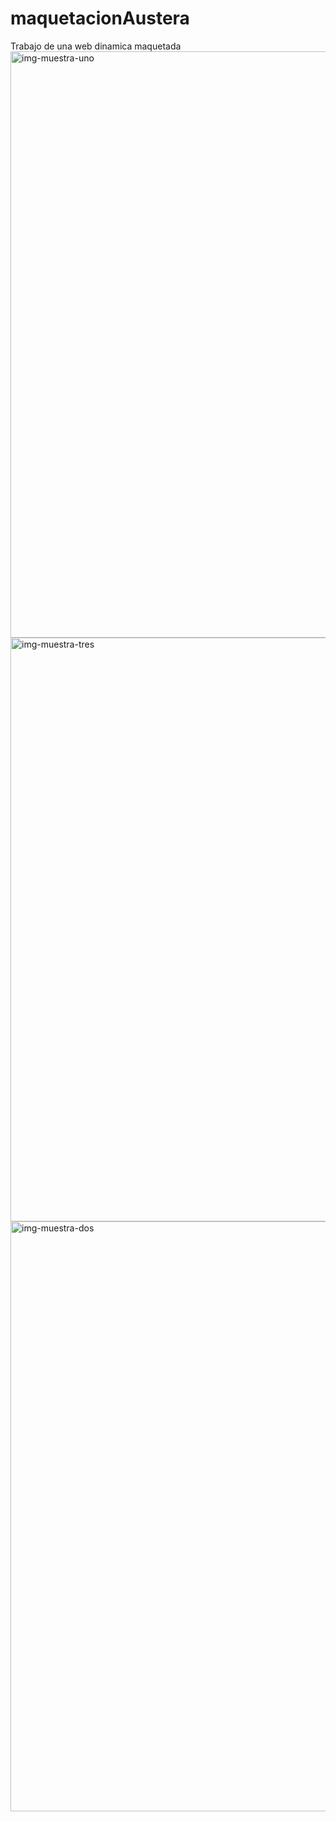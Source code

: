 # maquetacionAustera
Trabajo de una web dinamica maquetada
<img width="938" alt="img-muestra-uno" src="https://user-images.githubusercontent.com/60416590/182387203-daa3a35a-5077-4012-a259-4a4f05ae3bc1.png">
<img width="934" alt="img-muestra-tres" src="https://user-images.githubusercontent.com/60416590/182387146-48b37ffc-881b-4c7c-87ce-ec56a80482df.png">
<img width="944" alt="img-muestra-dos" src="https://user-images.githubusercontent.com/60416590/182387165-d485eb41-1d2e-4db8-b413-eb3f44a4e2cd.png">
